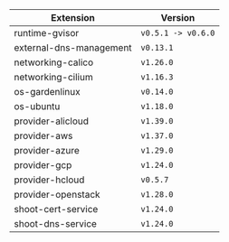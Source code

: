 | Extension      |  Version | 
| ----------- | ----------- |
|runtime-gvisor|```v0.5.1 -> v0.6.0```|
|external-dns-management|```v0.13.1```|
|networking-calico|```v1.26.0```|
|networking-cilium|```v1.16.3```|
|os-gardenlinux|```v0.14.0```|
|os-ubuntu|```v1.18.0```|
|provider-alicloud|```v1.39.0```|
|provider-aws|```v1.37.0```|
|provider-azure|```v1.29.0```|
|provider-gcp|```v1.24.0```|
|provider-hcloud|```v0.5.7```|
|provider-openstack|```v1.28.0```|
|shoot-cert-service|```v1.24.0```|
|shoot-dns-service|```v1.24.0```|
